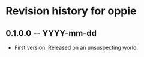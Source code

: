 # Revision history for oppie

## 0.1.0.0 -- YYYY-mm-dd

* First version. Released on an unsuspecting world.
